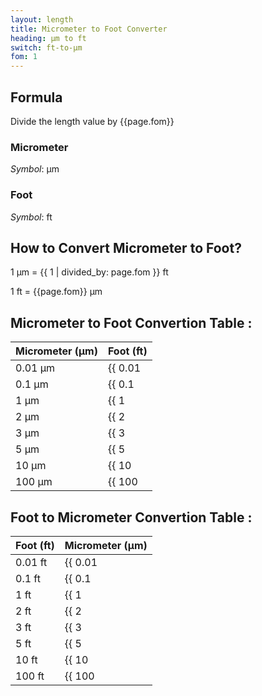 ```yaml
---
layout: length
title: Micrometer to Foot Converter
heading: μm to ft
switch: ft-to-μm
fom: 1
---
```


## Formula
Divide the length value by {{page.fom}}

### Micrometer
*Symbol*: μm

### Foot
*Symbol*: ft

## How to Convert Micrometer to Foot?
1 μm = {{ 1 | divided_by: page.fom }} ft

1 ft = {{page.fom}} μm

## Micrometer to Foot Convertion Table :

| Micrometer (μm) | Foot (ft) |
| ---- | ---- |
| 0.01 μm | {{ 0.01 | divided_by: page.fom | round: 5 }} ft |
| 0.1 μm | {{ 0.1 | divided_by: page.fom | round: 5 }} ft |
| 1 μm | {{ 1 | divided_by: page.fom | round: 5 }} ft |
| 2 μm | {{ 2 | divided_by: page.fom | round: 5 }} ft |
| 3 μm | {{ 3 | divided_by: page.fom | round: 5 }} ft |
| 5 μm | {{ 5 | divided_by: page.fom | round: 5 }} ft |
| 10 μm | {{ 10 | divided_by: page.fom | round: 5 }} ft |
| 100 μm | {{ 100 | divided_by: page.fom | round: 5 }} ft |

## Foot to Micrometer Convertion Table :

| Foot (ft) | Micrometer (μm) |
| ---- | ---- |
| 0.01 ft | {{ 0.01 | times: page.fom | round: 5 }} μm |
| 0.1 ft | {{ 0.1 | times: page.fom | round: 5 }} μm |
| 1 ft | {{ 1 | times: page.fom | round: 5 }} μm |
| 2 ft | {{ 2 | times: page.fom | round: 5 }} μm |
| 3 ft | {{ 3 | times: page.fom | round: 5 }} μm |
| 5 ft | {{ 5 | times: page.fom | round: 5 }} μm |
| 10 ft | {{ 10 | times: page.fom | round: 5 }} μm |
| 100 ft | {{ 100 | times: page.fom | round: 5 }} μm |

<script>
selectInput[1].selected = true
selectOutput[5].selected = true
</script>
